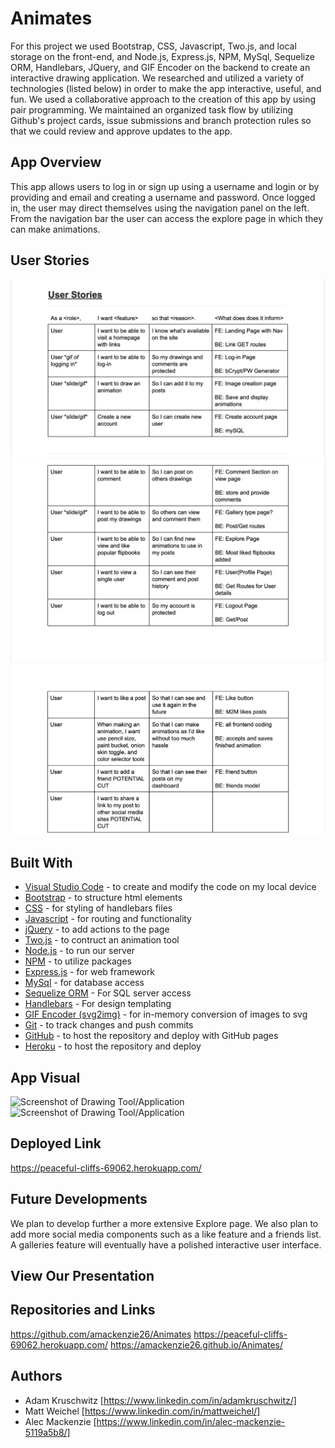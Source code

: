 # Animates

For this project we used Bootstrap, CSS, Javascript, Two.js, and local storage on the front-end, and Node.js, Express.js, NPM, MySql, Sequelize ORM, Handlebars, JQuery, and GIF Encoder on the backend to create an interactive drawing application. We researched and utilized a variety of technologies (listed below) in order to make the app interactive, useful, and fun. We used a collaborative approach to the creation of this app by using pair programming. We maintained an organized task flow by utilizing Github's project cards, issue submissions and branch protection rules so that we could review and approve updates to the app.

## App Overview

This app allows users to log in or sign up using a username and login or by providing and email and creating a username and password. Once logged in, the user may direct themselves using the navigation panel on the left. From the navigation bar the user can access the explore page in which they can make animations. 

## User Stories

<img src="/images/userstory1.png" alt="Screenshot of User Stories">  
<img src="/images/userstory2.png" alt="Screenshot of User Stories">  
<img src="/images/userstory3.png" alt="Screenshot of User Stories">  

## Built With

* [Visual Studio Code](https://code.visualstudio.com/) - to create and modify the code on my local device
* [Bootstrap](https://getbootstrap.com/) - to structure html elements
* [CSS](https://developer.mozilla.org/en-US/docs/Web/CSS) - for styling of handlebars files
* [Javascript](https://www.javascript.com/) - for routing and functionality
* [jQuery](https://jquery.com/) - to add actions to the page
* [Two.js](https://two.js.org/) - to contruct an animation tool
* [Node.js](https://nodejs.org/en/) - to run our server
* [NPM](https://www.npmjs.com/) - to utilize packages
* [Express.js](https://expressjs.com/) - for web framework
* [MySql](https://www.mysql.com/) - for database access
* [Sequelize ORM](https://sequelize.org/) - For SQL server access
* [Handlebars](https://handlebarsjs.com/) - For design templating
* [GIF Encoder (svg2img)](https://www.npmjs.com/package/svg2img) - for in-memory conversion of images to svg
* [Git](https://git-scm.com/) - to track changes and push commits
* [GitHub](github.com) - to host the repository and deploy with GitHub pages
* [Heroku](Heroku.com) - to host the repository and deploy 

## App Visual

<img src="/Users/alecmackenzie/Desktop/Animates/images/animatedemo.gif" alt="Screenshot of Drawing Tool/Application"> 

<img src="/Users/alecmackenzie/Desktop/Animates/images/exploredemo.gif" alt="Screenshot of Drawing Tool/Application"> 


## Deployed Link

https://peaceful-cliffs-69062.herokuapp.com/


## Future Developments

We plan to develop further a more extensive Explore page. We also plan to add more social media components such as a like feature and a friends list. A galleries feature will eventually have a polished interactive user interface. 

## View Our Presentation


## Repositories and Links

https://github.com/amackenzie26/Animates
https://peaceful-cliffs-69062.herokuapp.com/
https://amackenzie26.github.io/Animates/

## Authors

* Adam Kruschwitz [https://www.linkedin.com/in/adamkruschwitz/]
* Matt Weichel [https://www.linkedin.com/in/mattweichel/]
* Alec Mackenzie [https://www.linkedin.com/in/alec-mackenzie-5119a5b8/]
